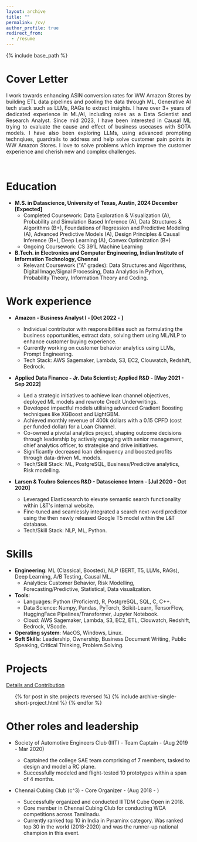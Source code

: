 ```yaml
---
layout: archive
title: ""
permalink: /cv/
author_profile: true
redirect_from:
  - /resume
---
```


{% include base_path %}

Cover Letter
======
<p align="justify"> 
I work towards enhancing ASIN conversion rates for WW Amazon Stores by building ETL data pipelines and pooling the data through ML, Generative AI tech stack such as LLMs, RAGs to extract insights. I have over 3+ years of dedicated experience in ML/AI, including roles as a Data Scientist and Research Analyst. Since mid 2023, I have been interested in Causal ML trying to evaluate the cause and effect of business usecases with SOTA models. I have also been exploring LLMs, using advanced prompting technqiues, guardrails to address and help solve customer pain points in WW Amazon Stores. I love to solve problems which improve the customer experience and cherish new and complex challenges. </p>

<br />

Education
======
* **M.S. in Datascience, University of Texas, Austin, 2024 December [Expected]**
  *  Completed Coursework: Data Exploration & Visualization (A), Probability and Simulation Based Inference (A), Data Structures & Algorithms (B+), Foundations of Regression and Predictive Modeling (A), Advanced Predictive Models (A), Design Principles & Causal Inference (B+), Deep Learning (A), Convex Optimization (B+)
  *  Ongoing Coursework: CS 391L Machine Learning
* **B.Tech. in Electronics and Computer Engineering, Indian Institute of Information Technology, Chennai**
  * Relevant Coursework ("A" grades): Data Structures and Algorithms, Digital Image/Signal Processing, Data Analytics in Python, Probability Theory, Information Theory and Coding.
  

Work experience
======
* **Amazon - Business Analyst I - [Oct 2022 - ]**
  * Individual contributor with responsibilities such as formulating the business opportunities, extract data, solving them using ML/NLP to enhance customer buying experience.
  * Currently working on customer behavior analytics using LLMs, Prompt Engineering.
  * Tech Stack: AWS Sagemaker, Lambda, S3, EC2, Clouwatch, Redshift, Bedrock.


* **Applied Data Finance - Jr. Data Scientist; Applied R&D - [May 2021 - Sep 2022]**
  * Led a strategic initiatives to achieve loan channel objectives, deployed ML models and rewrote Credit Underwritings.
  * Developed impactful models utilising advanced Gradient Boosting techniques like XGBoost and LightGBM.
  * Achieved monthly revenue of 400k dollars with a 0.15 CPFD (cost per funded dollar) for a Loan Channel.
  * Co-owned a pivotal analytics project, shaping outcome decisions through leadership by actively engaging with senior management, chief analytics officer, to strategise and drive initiatives.
  * Significantly decreased loan delinquency and boosted profits through data-driven ML models.
  * Tech/Skill Stack: ML, PostgreSQL, Business/Predictive analytics, Risk modelling.


* **Larsen & Toubro Sciences R&D - Datascience Intern - [Jul 2020 - Oct 2020]**
  * Leveraged Elasticsearch to elevate semantic search functionality within L&T's internal website.
  * Fine-tuned and seamlessly integrated a search next-word predictor using the then newly released Google T5 model within the L&T database.
  * Tech/Skill Stack: NLP, ML, Python.


Skills
======
* **Engineering**: ML (Classical, Boosted), NLP (BERT, T5, LLMs, RAGs), Deep Learning, A/B Testing, Causal ML.
  * Analytics: Customer Behavior, Risk Modelling, Forecasting/Predictive, Statistical, Data visualization.
* **Tools**:  
  * Languages: Python (Proficient), R, PostgreSQL, SQL, C, C++.
  * Data Science: Numpy, Pandas, PyTorch, Scikit-Learn, TensorFlow, HuggingFace Pipelines/Transformer, Jupyter Notebook.
  * Cloud: AWS Sagemaker, Lambda, S3, EC2, ETL, Clouwatch, Redshift, Bedrock, VScode.
* **Operating system**: MacOS, Windows, Linux.
* **Soft Skills**: Leadership, Ownership, Business Document Writing, Public Speaking, Critical Thinking, Problem Solving.


Projects
======
<i class="fas fa-link" aria-hidden="true"></i>  <a href="https://emmanuelrajapandian.github.io/projects/">Details and Contribution</a>
<ul>{% for post in site.projects reversed %}
  {% include archive-single-short-project.html %}
{% endfor %}</ul>

  
Other roles and leadership
======
* Society of Automotive Engineers Club (IIIT) - Team Captain - (Aug 2019 - Mar 2020)
  * Captained the college SAE team comprising of 7 members, tasked to design and model a RC plane.
  * Successfully modeled and flight-tested 10 prototypes within a span of 4 months.

* Chennai Cubing Club (c^3) - Core Organizer - (Aug 2018 - )
  * Successfully organized and conducted IIITDM Cube Open in 2018.
  * Core member in Chennai Cubing Club for conducting WCA competitions across Tamilnadu.
  * Currently ranked top 10 in India in Pyraminx category. Was ranked top 30 in the world (2018-2020) and was the runner-up national champion in this event.

